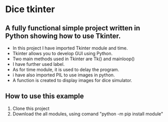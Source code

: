 # Dice tkinter

## A fully functional simple project written in Python showing how to use Tkinter.

- In this project I have imported Tkinter module and time.
- Tkinter allows you to develop GUI using Python.
- Two main methods used in Tkinter are Tk() and mainloop()
- I have further used label.
- As for time module, it is used to delay the program.
- i have also imported PIL to use images in python.
- A function is created to display images for dice simulator.

## How to use this example

1. Clone this project
2. Download the all modules, using comand "python -m pip install module"
